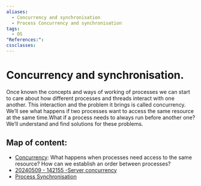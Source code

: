 ```yaml
---
aliases:
  - Concurrency and synchronisation
  - Process Concurrency and synchronisation
tags:
  - OS
"References:": 
cssclasses:
---
```

# Concurrency and synchronisation. 
Once known the concepts and ways of working of processes we can start to care about how different processes and threads interact with one another. This interaction and the problem it brings is called concurrency. We’ll see what happens if two processes want to access the same resource at the same time.What if a process needs to always run before another one? We’ll understand and find solutions for these problems.

## Map of content:

+ [Concurrency](Concurrency.md): What happens when processes need access to the same resource? How can we establish an order between processes? 
+ [20240509 - 142155 -Server concurrency](20240509%20-%20142155%20-Server%20concurrency.md)
+ [Process Synchronisation](20240503%20-%20185543%20-%20Process%20Synchronisation.md)
